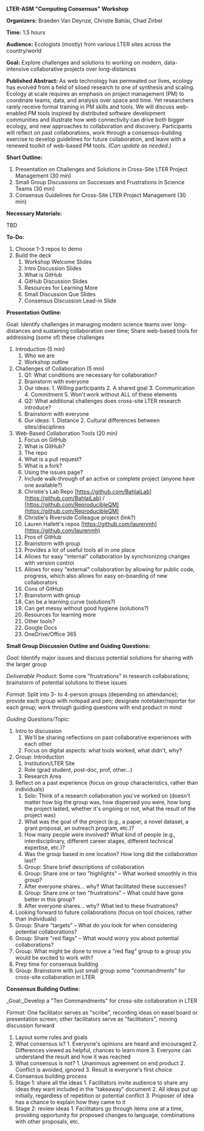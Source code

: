 **LTER-ASM &quot;Computing Consensus&quot; Workshop**

**Organizers:** Braeden Van Deynze, Christie Bahlai, Chad Zirbel

**Time:** 1.5 hours

**Audience:** Ecologists (mostly) from various LTER sites across the country/world

**Goal:** Explore challenges and solutions to working on modern, data-intensive collaborative projects over long-distances

**Published Abstract:** As web technology has permeated our lives, ecology has evolved from a field of siloed research to one of synthesis and scaling. Ecology at scale requires an emphasis on project management (PM) to coordinate teams, data, and analysis over space and time. Yet researchers rarely receive formal training in PM skills and tools. We will discuss web-enabled PM tools inspired by distributed software development communities and illustrate how web connectivity can drive both bigger ecology, and new approaches to collaboration and discovery. Participants will reflect on past collaborations, work through a consensus-building exercise to develop guidelines for future collaboration, and leave with a renewed toolkit of web-based PM tools. _(Can update as needed.)_

**Short Outline:**

1. Presentation on Challenges and Solutions in Cross-Site LTER Project Management (30 min)
2. Small Group Discussions on Successes and Frustrations in Science Teams (30 min)
3. Consensus Guidelines for Cross-Site LTER Project Management (30 min)

**Necessary Materials:**

TBD

**To-Do:**

1. Choose 1-3 repos to demo
2. Build the deck
   1. Workshop Welcome Slides
   2. Intro Discussion Slides
   3. What is GitHub
   4. GitHub Discussion Slides
   5. Resources for Learning More
   6. Small Discussion Que Slides
   7. Consensus Discussion Lead-in Slide

**Presentation Outline:**

Goal: Identify challenges in managing modern science teams over long-distances and sustaining collaboration over time; Share web-based tools for addressing (some of) these challenges

1. Introduction (5 min)
   1. Who we are
   2. Workshop outline
2. Challenges of Collaboration (5 min)
   1. Q1: What conditions are necessary for collaboration?
     1. Brainstorm with everyone
     2. Our ideas:
       1. Willing participants
       2. A shared goal
       3. Communication
       4. Commitment
       5. Won&#39;t work without ALL of these elements
   2. Q2: What additional challenges does cross-site LTER research introduce?
     1. Brainstorm with everyone
     2. Our ideas:
       1. Distance
       2. Cultural differences between sites/disciplines
3. Web-Based Collaboration Tools (20 min)
   1. Focus on GitHub
   2. What is GitHub?
     1. The repo
     2. What is a pull request?
     3. What is a fork?
     4. Using the issues page?
   3. Include walk-through of an active or complete project (anyone have one available?)
     1. Christie&#39;s Lab Repo [https://github.com/BahlaiLab](https://github.com/BahlaiLab) / [https://github.com/ReproducibleQM](https://github.com/ReproducibleQM)
     2. Christie&#39;s Riverside Colleague project (link?)
     3. Lauren Hallett's repos [https://github.com/laurenmh](https://github.com/laurenmh)
   4. Pros of GitHub
     1. Brainstorm with group
     2. Provides a lot of useful tools all in one place
     3. Allows for easy &quot;internal&quot; collaboration by synchronizing changes with version control
     4. Allows for easy &quot;external&quot; collaboration by allowing for public code, progress, which also allows for easy on-boarding of new collaborators
   5. Cons of GitHub
     1. Brainstorm with group
     2. Can be a learning curve (solutions?)
     3. Can get messy without good hygiene (solutions?)
   6. Resources for learning more
   7. Other tools?
     1. Google Docs
     2. OneDrive/Office 365

**Small Group Discussion Outline and Guiding Questions:**

_Goal:_ Identify major issues and discuss potential solutions for sharing with the larger group

_Deliverable Product:_ Some core &quot;frustrations&quot; in research collaborations; brainstorm of potential solutions to these issues

_Format:_ Split into 3- to 4-person groups (depending on attendance); provide each group with notepad and pen; designate notetaker/reporter for each group; work through guiding questions with end product in mind

_Guiding Questions/Topic:_

1. Intro to discussion
   1. We&#39;ll be sharing reflections on past collaborative experiences with each other
   2. Focus on digital aspects: what tools worked, what didn&#39;t, why?
2. Group: Introduction
   1. Institution/LTER Site
   2. Role (grad student, post-doc, prof, other…)
   3. Research Area
3. Reflect on a past experience (focus on group characteristics, rather than individuals)
   1. Solo: Think of a research collaboration you&#39;ve worked on (doesn&#39;t matter how big the group was, how dispersed you were, how long the project lasted, whether it&#39;s ongoing or not, what the result of the project was)
     1. What was the goal of the project (e.g., a paper, a novel dataset, a grant proposal, an outreach program, etc.)?
     2. How many people were involved? What kind of people (e.g., interdisciplinary, different career stages, different technical expertise, etc.)?
     3. Was the group based in one location? How long did the collaboration last?
   2. Group: Share brief descriptions of collaboration
   3. Group: Share one or two &quot;highlights&quot; – What worked smoothly in this group?
     1. After everyone shares… why? What facilitated these successes?
   4. Group: Share one or two &quot;frustrations&quot; – What could have gone better in this group?
     1. After everyone shares… why? What led to these frustrations?
 4. Looking forward to future collaborations (focus on tool choices, rather than individuals)
   1. Group: Share &quot;targets&quot; – What do you look for when considering potential collaborations?
   2. Group: Share &quot;red flags&quot; – What would worry you about potential collaborations?
   3. Group: What might be done to move a &quot;red flag&quot; group to a group you would be excited to work with?
 5. Prep time for consensus building
   1. Group: Brainstorm with just small group some &quot;commandments&quot; for cross-site collaboration in LTER

**Consensus Building Outline:**

_Goal:_Develop a &quot;Ten Commandments&quot; for cross-site collaboration in LTER

_Format:_ One facilitator serves as &quot;scribe&quot;, recording ideas on easel board or presentation screen; other facilitators serve as &quot;facilitators&quot;, moving discussion forward

1. Layout some rules and goals
  1. What consensus is?
    1. Everyone&#39;s opinions are heard and encouraged
    2. Differences viewed as helpful, chances to learn more
    3. Everyone can understand the result and how it was reached
  2. What consensus is not?
    1. Unanimous agreement on end product
    2. Conflict is avoided, ignored
    3. Result is everyone&#39;s first choice
2. Consensus building process
  1. Stage 1: share all the ideas
    1. Facilitators invite audience to share any ideas they want included in the &quot;takeaway&quot; document
    2. All ideas put up initially, regardless of repetition or potential conflict
    3. Proposer of idea has a chance to explain how they came to it
  2. Stage 2: review ideas
    1. Facilitators go through items one at a time, providing opportunity for proposed changes to language, combinations with other proposals, etc.
